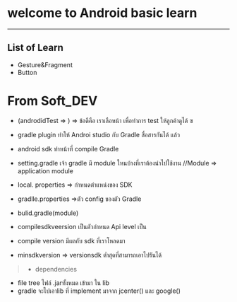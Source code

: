 # welcome to Android basic learn
----------
## List of Learn

* Gesture&Fragment
* Button

# From Soft_DEV

* (androdidTest => ) => ข้อดีคือ เราเลือหน้า เพื่อทำการ test ให้ลูกค้าดูได้ ฃ

* gradle plugin ทำให้ Androi studio กับ  Gradle สื่อสารกันได้ แล้ว 
* android sdk ทำหน้าที่ compile Gradle 
* setting.gradle เจ้า gradle มี module ใหนบ้างที่เราต้องนำไปใช้งาน 
//Module => application module
* local.	properties => กำหนดตำแหน่งของ SDK
* gradlle.properties =>ตัว config ของตัว Gradle 
* bulid.gradle(module) 
* compilesdkveersion เป็นตัวกำหนด  Api level เป็น 
* compile version มีผลกับ sdk ที่เราโหลดมา 
* minsdkversion => versionsdk ต่ำสุดที่สามารถเอาไปรันได้
> * dependencies 
* file tree ไฟล์ .jarทั้งหมด เข้ามา ใน lib
* gradle จะไปเอาlib ที่ implement มาจาก jcenter() และ google()
